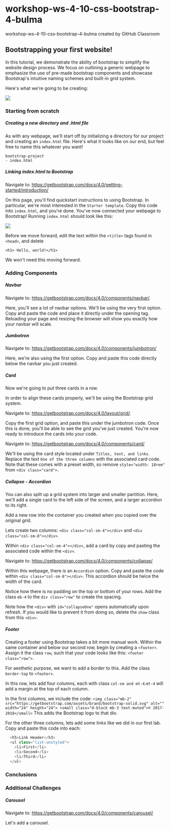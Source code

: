 # workshop-ws-4-10-css-bootstrap-4-bulma
workshop-ws-4-10-css-bootstrap-4-bulma created by GitHub Classroom

## Bootstrapping your first website!

In this tutorial, we demonstrate the ability of bootstrap to simplify the website design process. We focus on outlining a generic webpage to emphasize the use of pre-made bootstrap components and showcase Bootstrap's intuitive naming schemes and built-in grid system.

Here's what we're going to be creating:

<img src=#>

### Starting from scratch

##### Creating a new directory and .html file

As with any webpage, we'll start off by initializing a directory for our project and creating an `index.html` file. Here's what it looks like on our end, but feel free to name this whatever you want!

```
bootstrap-project
- index.html
```

##### Linking index.html to Bootstrap

Navigate to: https://getbootstrap.com/docs/4.0/getting-started/introduction/

On this page, you'll find quickstart instructions to using Bootstrap. In particular, we're most interested in the `Starter template`. Copy this code into `index.html`, and you're done. You've now connected your webpage to Bootstrap! Running `index.html` should look like this:

<img src=#>

Before we move forward, edit the text within the `<title>` tags found in `<head>`, and delete

```
<h1> Hello, world!</h1>
```

We won't need this moving forward.

### Adding Components

##### Navbar

Navigate to: https://getbootstrap.com/docs/4.0/components/navbar/.

Here, you'll see a lot of navbar options. We'll be using the very first option. Copy and paste the code and place it directly under the opening <body> tag. Reloading your page and resizing the browser will show you exactly how your navbar will scale.

##### Jumbotron

Navigate to: https://getbootstrap.com/docs/4.0/components/jumbotron/

Here, we're also using the first option. Copy and paste this code directly below the navbar you just created.

##### Card

Now we're going to put three cards in a row.

In order to align these cards properly, we'll be using the Bootstrap grid system.

Navigate to: https://getbootstrap.com/docs/4.0/layout/grid/.

Copy the first grid option, and paste this under the jumbotron code. Once this is done, you'll be able to see the grid you've just created. You're now ready to introduce the cards into your code.

Navigate to: https://getbootstrap.com/docs/4.0/components/card/

We'll be using the card style located under `Titles, text, and links`. Replace the text `One of the three columns` with the associated card code. Note that these comes with a preset width, so remove `style="width: 18rem"` from `<div class="card">`.

##### Collapse - Accordion

You can also split up a grid system into larger and smaller partition. Here, we'll add a single card to the left side of the screen, and a larger accordion to its right.

Add a new row into the container you created when you copied over the original grid.

Lets create two columns: `<div class="col-sm-4"></div>` and `<div class="col-sm-8"></div>`.

Within `<div class="col-sm-4"></div>`, add a card by copy and pasting the associated code within the `<div>`.

Navigate to: https://getbootstrap.com/docs/4.0/components/collapse/

Within this webpage, there is an `Accordion` option. Copy and paste the code within `<div class="col-sm-8"></div>`. This accordion should be twice the width of the card.

Notice how there is no padding on the top or bottom of your rows. Add the class `mb-4` to the `div class="row"` to create the spacing.

Note how the `<div>` with `id="collapseOne"` opens automatically upon refresh. If you would like to prevent it from doing so, delete the `show` class from this `<div>`.

##### Footer

Creating a footer using Bootstrap takes a bit more manual work. Within the same container and below our second row, begin by creating a `<footer>`. Assign it the class `row`, such that your code looks like this: `<footer class="row">`.

For aesthetic purpose, we want to add a border to this. Add the class `border-top` to `<footer>`.

In this row, lets add four columns, each with class `col-sm and mt-4`.`mt-4` will add a margin at the top of each column.

In the first columns, we include the code:
  `<img class="mb-2" src="https://getbootstrap.com/assets/brand/bootstrap-solid.svg" alt="" width="24" height="24">
  <small class="d-block mb-3 text-muted">© 2017-2018</small>`
This adds the Bootstrap logo to that div.

For the other three columns, lets add some links like we did in our first lab. Copy and paste this code into each:

```javascript
  <h5>Link Header</h3>
  <ul class="list-unstyled">
    <li>First</li>
    <li>Second</li>
    <li>Third</li>
  </ul>
```

### Conclusions
### Additional Challenges
##### Carousel
Navigate to: https://getbootstrap.com/docs/4.0/components/carousel/

Let's add a carousel.
